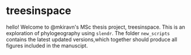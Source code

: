 # treesinspace
hello! Welcome to @mkiravn's MSc thesis project, treesinspace. 
This is an exploration of phylogeography using `slendr`. The folder `new_scripts` contains the latest updated versions,which together should produce all figures included in the manuscipt. 
